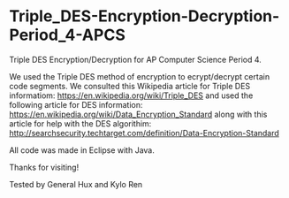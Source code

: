 # Triple_DES-Encryption-Decryption-Period_4-APCS
Triple DES Encryption/Decryption for AP Computer Science Period 4.

We used the Triple DES method of encryption to ecrypt/decrypt certain code segments. 
We consulted this Wikipedia article for Triple DES informatiom: https://en.wikipedia.org/wiki/Triple_DES and used the 
following article for DES information: https://en.wikipedia.org/wiki/Data_Encryption_Standard along with this article for
help with the DES algorithim: http://searchsecurity.techtarget.com/definition/Data-Encryption-Standard

All code was made in Eclipse with Java. 

Thanks for visiting!


Tested by General Hux and Kylo Ren
